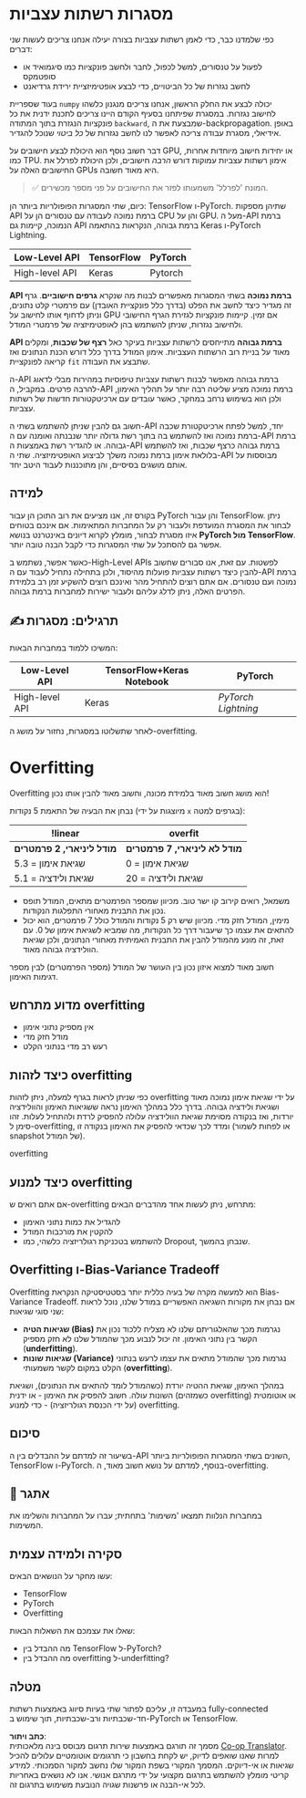 <!--
CO_OP_TRANSLATOR_METADATA:
{
  "original_hash": "b5466bcedc3c75aa35476270362f626a",
  "translation_date": "2025-07-09T16:34:09+00:00",
  "source_file": "15-rag-and-vector-databases/data/frameworks.md",
  "language_code": "he"
}
-->
# מסגרות רשתות עצביות

כפי שלמדנו כבר, כדי לאמן רשתות עצביות בצורה יעילה אנחנו צריכים לעשות שני דברים:

* לפעול על טנסורים, למשל לכפול, לחבר ולחשב פונקציות כמו סיגמואיד או סופטמקס  
* לחשב נגזרות של כל הביטויים, כדי לבצע אופטימיזציית ירידת גרדיאנט

בעוד שספריית `numpy` יכולה לבצע את החלק הראשון, אנחנו צריכים מנגנון כלשהו לחישוב נגזרות. במסגרת שפיתחנו בסעיף הקודם היינו צריכים לתכנת ידנית את כל פונקציות הנגזרת בתוך המתודה `backward`, שמבצעת את ה-backpropagation. באופן אידיאלי, מסגרת עבודה צריכה לאפשר לנו לחשב נגזרות של *כל ביטוי* שנוכל להגדיר.

דבר חשוב נוסף הוא היכולת לבצע חישובים על GPU, או יחידות חישוב מיוחדות אחרות, כמו TPU. אימון רשתות עצביות עמוקות דורש *הרבה* חישובים, ולכן היכולת לפרלל את החישובים האלה על GPUs היא מאוד חשובה.

> ✅ המונח 'לפרלל' משמעותו לפזר את החישובים על פני מספר מכשירים.

כיום, שתי המסגרות הפופולריות ביותר הן: TensorFlow ו-PyTorch. שתיהן מספקות API ברמת נמוכה לעבודה עם טנסורים הן על CPU והן על GPU. מעל ה-API ברמת הנמוכה, קיימות גם API ברמת גבוהה, הנקראות בהתאמה Keras ו-PyTorch Lightning.

| Low-Level API | TensorFlow | PyTorch |
|--------------|------------|---------|
| High-level API | Keras | Pytorch |

**API ברמת נמוכה** בשתי המסגרות מאפשרים לבנות מה שנקרא **גרפים חישוביים**. גרף זה מגדיר כיצד לחשב את הפלט (בדרך כלל פונקציית האובדן) עם פרמטרי קלט נתונים, וניתן לדחוף אותו לחישוב על GPU אם זמין. קיימות פונקציות לגזירת הגרף החישובי ולחישוב נגזרות, שניתן להשתמש בהן לאופטימיזציה של פרמטרי המודל.

**API ברמת גבוהה** מתייחסים לרשתות עצביות בעיקר כאל **רצף של שכבות**, ומקלים מאוד על בניית רוב הרשתות העצביות. אימון המודל בדרך כלל דורש הכנת הנתונים ואז קריאה לפונקציית `fit` שתבצע את העבודה.

ה-API ברמת גבוהה מאפשר לבנות רשתות עצביות טיפוסיות במהירות מבלי לדאוג להרבה פרטים. במקביל, ה-API ברמת נמוכה מציע שליטה רבה יותר על תהליך האימון, ולכן הוא בשימוש נרחב במחקר, כאשר עובדים עם ארכיטקטורות חדשות של רשתות עצביות.

חשוב גם להבין שניתן להשתמש בשתי ה-API יחד, למשל לפתח ארכיטקטורת שכבה ברמת נמוכה ואז להשתמש בה בתוך רשת גדולה יותר שנבנתה ואומנה עם ה-API ברמת גבוהה. או להגדיר רשת באמצעות ה-API ברמת גבוהה כרצף שכבות, ואז להשתמש בלולאת אימון ברמת נמוכה משלך לביצוע האופטימיזציה. שתי ה-API מבוססות על אותם מושגים בסיסיים, והן מתוכננות לעבוד היטב יחד.

## למידה

בקורס זה, אנו מציעים את רוב התוכן הן עבור PyTorch והן עבור TensorFlow. ניתן לבחור את המסגרת המועדפת ולעבור רק על המחברות המתאימות. אם אינכם בטוחים איזו מסגרת לבחור, מומלץ לקרוא דיונים באינטרנט בנושא **PyTorch מול TensorFlow**. אפשר גם להסתכל על שתי המסגרות כדי לקבל הבנה טובה יותר.

כאשר אפשר, נשתמש ב-High-Level APIs לפשטות. עם זאת, אנו סבורים שחשוב להבין כיצד רשתות עצביות פועלות מהיסוד, ולכן בתחילה נתחיל לעבוד עם ה-API ברמת נמוכה ועם טנסורים. אם אתם רוצים להתחיל מהר ואינכם רוצים להשקיע זמן רב בלמידת הפרטים האלה, ניתן לדלג עליהם ולעבור ישירות למחברות ברמת גבוהה.

## ✍️ תרגילים: מסגרות

המשיכו ללמוד במחברות הבאות:

| Low-Level API | TensorFlow+Keras Notebook | PyTorch |
|--------------|----------------------------|---------|
| High-level API | Keras | *PyTorch Lightning* |

לאחר שתשלוטו במסגרות, נחזור על מושג ה-overfitting.

# Overfitting

Overfitting הוא מושג חשוב מאוד בלמידת מכונה, וחשוב מאוד להבין אותו נכון!

נבחן את הבעיה של התאמת 5 נקודות (מיוצגות על ידי `x` בגרפים למטה):

| !linear | overfit |
|-------------------------|--------------------------|
| **מודל ליניארי, 2 פרמטרים** | **מודל לא ליניארי, 7 פרמטרים** |
| שגיאת אימון = 5.3 | שגיאת אימון = 0 |
| שגיאת ולידציה = 5.1 | שגיאת ולידציה = 20 |

* משמאל, רואים קירוב קו ישר טוב. מכיוון שמספר הפרמטרים מתאים, המודל תופס נכון את התבנית מאחורי התפלגות הנקודות.  
* מימין, המודל חזק מדי. מכיוון שיש רק 5 נקודות והמודל כולל 7 פרמטרים, הוא יכול להתאים את עצמו כך שיעבור דרך כל הנקודות, מה שמביא לשגיאת אימון של 0. עם זאת, זה מונע מהמודל להבין את התבנית האמיתית מאחורי הנתונים, ולכן שגיאת הוולידציה גבוהה מאוד.

חשוב מאוד למצוא איזון נכון בין העושר של המודל (מספר הפרמטרים) לבין מספר דגימות האימון.

## מדוע מתרחש overfitting

  * אין מספיק נתוני אימון  
  * מודל חזק מדי  
  * רעש רב מדי בנתוני הקלט

## כיצד לזהות overfitting

כפי שניתן לראות בגרף למעלה, ניתן לזהות overfitting על ידי שגיאת אימון נמוכה מאוד ושגיאת ולידציה גבוהה. בדרך כלל במהלך האימון נראה ששגיאות האימון והוולידציה יורדות, ואז בנקודה מסוימת שגיאת הוולידציה עלולה להפסיק לרדת ולהתחיל לעלות. זהו סימן ל-overfitting, ומדד לכך שכדאי להפסיק את האימון בנקודה זו (או לפחות לשמור snapshot של המודל).

overfitting

## כיצד למנוע overfitting

אם אתם רואים ש-overfitting מתרחש, ניתן לעשות אחד מהדברים הבאים:

 * להגדיל את כמות נתוני האימון  
 * להקטין את מורכבות המודל  
 * להשתמש בטכניקת רגולריזציה כלשהי, כמו Dropout, שנבחן בהמשך.

## Overfitting ו-Bias-Variance Tradeoff

Overfitting הוא למעשה מקרה של בעיה כללית יותר בסטטיסטיקה הנקראת Bias-Variance Tradeoff. אם נבחן את מקורות השגיאה האפשריים במודל שלנו, נוכל לראות שני סוגי שגיאות:

* **שגיאות הטיה (Bias)** נגרמות מכך שהאלגוריתם שלנו לא מצליח ללכוד נכון את הקשר בין נתוני האימון. זה יכול לנבוע מכך שהמודל שלנו לא חזק מספיק (**underfitting**).  
* **שגיאות שונות (Variance)** נגרמות מכך שהמודל מתאים את עצמו לרעש בנתוני הקלט במקום לקשר משמעותי (**overfitting**).

במהלך האימון, שגיאת ההטיה יורדת (כשהמודל לומד להתאים את הנתונים), ושגיאת השונות עולה. חשוב להפסיק את האימון - או ידנית (כשמזהים overfitting) או אוטומטית (על ידי הכנסת רגולריזציה) - כדי למנוע overfitting.

## סיכום

בשיעור זה למדתם על ההבדלים בין ה-API השונים בשתי המסגרות הפופולריות ביותר, TensorFlow ו-PyTorch. בנוסף, למדתם על נושא חשוב מאוד, ה-overfitting.

## 🚀 אתגר

במחברות הנלוות תמצאו 'משימות' בתחתית; עברו על המחברות והשלימו את המשימות.

## סקירה ולמידה עצמית

עשו מחקר על הנושאים הבאים:

- TensorFlow  
- PyTorch  
- Overfitting  

שאלו את עצמכם את השאלות הבאות:

- מה ההבדל בין TensorFlow ל-PyTorch?  
- מה ההבדל בין overfitting ל-underfitting?

## מטלה

במעבדה זו, עליכם לפתור שתי בעיות סיווג באמצעות רשתות fully-connected חד-שכבתיות ורב-שכבתיות, תוך שימוש ב-PyTorch או TensorFlow.

**כתב ויתור**:  
מסמך זה תורגם באמצעות שירות תרגום מבוסס בינה מלאכותית [Co-op Translator](https://github.com/Azure/co-op-translator). למרות שאנו שואפים לדיוק, יש לקחת בחשבון כי תרגומים אוטומטיים עלולים להכיל שגיאות או אי-דיוקים. המסמך המקורי בשפת המקור שלו נחשב למקור הסמכותי. למידע קריטי מומלץ להשתמש בתרגום מקצועי על ידי מתרגם אנושי. אנו לא נושאים באחריות לכל אי-הבנה או פרשנות שגויה הנובעת משימוש בתרגום זה.